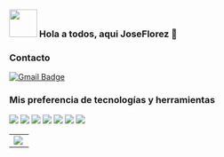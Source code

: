 ### <img src="https://raw.githubusercontent.com/alexnaiman/alexnaiman/master/resources/welcomeglitch.gif" width="50px" /> Hola a todos, aqui JoseFlorez 👋

### Contacto
[![Gmail Badge](https://img.shields.io/badge/-gmail-c14438?style=flat-square&logo=Gmail&logoColor=white&link=mailto:tiomix68@gmail.com)](mailto:tiomix68@gmail.com)


### Mis preferencia de tecnologías y herramientas

<img src="https://img.shields.io/badge/-Bootstrap-563D7C?style=flat-square&logo=bootstrap&logoColor=white">  <img src="https://img.shields.io/badge/-JavaScript-eed718?style=flat-square&logo=javascript&logoColor=ffffff">  <img src="https://img.shields.io/badge/c%23-%23239120.svg?style=flat-square&logo=c-sharp&logoColor=white">  <img src="https://img.shields.io/badge/-React-000000?style=flat-square&logo=react&logoColor=00c8ff">  <img src="https://img.shields.io/badge/-MySQL-F29111?style=flat-square&logo=mysql&logoColor=FFFFFF">  <img src="http://img.shields.io/badge/-VS%20Code-007ACC?style=flat-square&logo=visual%20studio%20code&logoColor=white">  <img src="https://img.shields.io/badge/Visual%20Studio-5C2D91.svg?style=flat-square&logo=visual-studio&logoColor=white">


<table width="100%"  border="0" cellpadding="0" cellspacing="0">
  <tr>
    <td align="center">
      <img align="left" src="https://github-readme-stats.vercel.app/api?username=tutostrucoscode&show_icons=true&theme=jolly&locale=es" />
    </td>    
  </tr>
</table>

<!--
**tutostrucoscode/tutostrucoscode** is a ✨ _special_ ✨ repository because its `README.md` (this file) appears on your GitHub profile.

Here are some ideas to get you started:

- 🔭 I’m currently working on ...
- 🌱 I’m currently learning ...
- 👯 I’m looking to collaborate on ...
- 🤔 I’m looking for help with ...
- 💬 Ask me about ...
- 📫 How to reach me: ...
- 😄 Pronouns: ...
- ⚡ Fun fact: ...
-->
